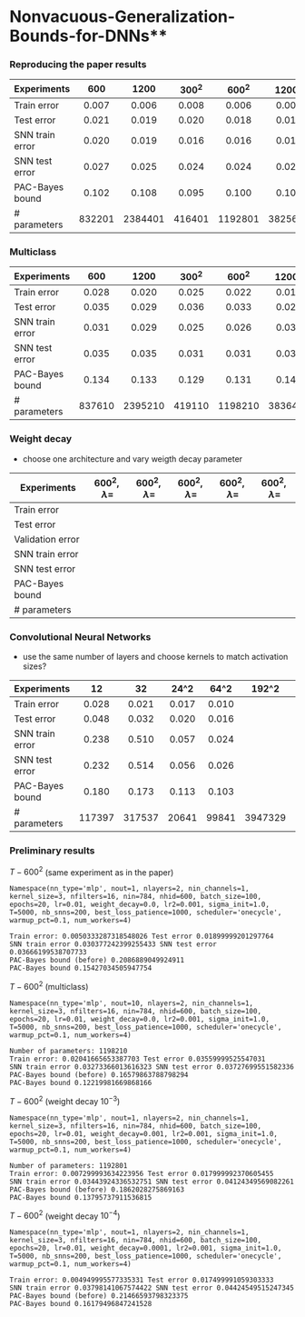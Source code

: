 # Nonvacuous-Generalization-Bounds-for-DNNs**

### Reproducing the paper results

| Experiments |  $600$  |  $1200$  | $300^2$ | $600^2$ | $1200^2$ |  $600^3$  |
|-------------|:-----------:|:-----:|:-----:|:-----:|:------:|:------:|
| Train error |0.007|0.006|0.008|0.006|0.005|0.005|         
| Test error  |0.021|0.019|0.020|0.018|0.018|0.018|   
| SNN train error |0.020|0.019|0.016|0.016|0.017|0.016|         
| SNN test error |0.027|0.025|0.024|0.024|0.025|0.024|         
| PAC-Bayes bound |0.102|0.108|0.095|0.100|0.105|0.095|         
| # parameters |832201|2384401|416401|1192801|3825601|1553401|         

### Multiclass

| Experiments |  $600$  |  $1200$  | $300^2$ | $600^2$ | $1200^2$ |  $600^3$  |
|-------------|:-----------:|:-----:|:-----:|:-----:|:------:|:------:|
| Train error |0.028|0.020|0.025|0.022|0.014|0.015|  
| Test error  |0.035|0.029|0.036|0.033|0.028|0.029|
| SNN train error |0.031|0.029|0.025|0.026|0.032|0.024|         
| SNN test error |0.035|0.035|0.031|0.031|0.037|0.031|      
| PAC-Bayes bound |0.134|0.133|0.129|0.131|0.146|0.131|      
| # parameters |837610|2395210|419110|1198210|3836410|1558810|      

### Weight decay

- choose one architecture and vary weigth decay parameter

| Experiments |  $600^2, \lambda=$ | $600^2, \lambda=$ | $600^2, \lambda=$ | $600^2, \lambda=$ |  $600^2, \lambda=$  |
|-------------|:-----------:|:-----:|:-----:|:-----:|:------:|
| Train error |             |       |       |       |        |         
| Test error  |             |       |       |       |        |  
| Validation error  |             |       |       |       |        |   
| SNN train error |        |       |       |       |        |         
| SNN test error |         |       |       |       |        |         
| PAC-Bayes bound |        |       |       |       |        |         
| # parameters |           |       |       |       |        |         

### Convolutional Neural Networks

- use the same number of layers and choose kernels to match activation sizes?

| Experiments |  12  | 32 | 24^2 | 64^2 |  192^2  | 216^3
|-------------|:-----------:|:-----:|:-----:|:-----:|:------:|:------:|
| Train error |   0.028          | 0.021     |   0.017     |   0.010    |        |   |      
| Test error  |    0.048         |   0.032    |   0.020    |     0.016  |        |  |
| SNN train error |   0.238     | 0.510      |    0.057    |   0.024   |        |       |  
| SNN test error |     0.232    |   0.514    |     0.056   |   0.026    |       |       |  
| PAC-Bayes bound |   0.180     |   0.173    |    0.113   |    0.103   |        |        | 
| # parameters |    117397     |    317537     | 20641 |     99841   |  3947329       |  1589665    |   

### Preliminary results

${T-600^2}$ (same experiment as in the paper)

    Namespace(nn_type='mlp', nout=1, nlayers=2, nin_channels=1, kernel_size=3, nfilters=16, nin=784, nhid=600, batch_size=100, epochs=20, lr=0.01, weight_decay=0.0, lr2=0.001, sigma_init=1.0, T=5000, nb_snns=200, best_loss_patience=1000, scheduler='onecycle', warmup_pct=0.1, num_workers=4)

    Train error: 0.0050333287318548026 Test error 0.01899999201297764
    SNN train error 0.030377242399255433 SNN test error 0.03666199538707733
    PAC-Bayes bound (before) 0.2086889049924911
    PAC-Bayes bound 0.15427034505947754


${T-600^2}$ (multiclass)

    Namespace(nn_type='mlp', nout=10, nlayers=2, nin_channels=1, kernel_size=3, nfilters=16, nin=784, nhid=600, batch_size=100, epochs=20, lr=0.01, weight_decay=0.0, lr2=0.001, sigma_init=1.0, T=5000, nb_snns=200, best_loss_patience=1000, scheduler='onecycle', warmup_pct=0.1, num_workers=4)
    
    Number of parameters: 1198210
    Train error: 0.02041665653387703 Test error 0.03559999525547031
    SNN train error 0.03273366013616323 SNN test error 0.03727699551582336
    PAC-Bayes bound (before) 0.16579863788798294
    PAC-Bayes bound 0.12219981669868166

${T-600^2}$ (weight decay ${10^{-3}}$)

    Namespace(nn_type='mlp', nout=1, nlayers=2, nin_channels=1, kernel_size=3, nfilters=16, nin=784, nhid=600, batch_size=100, epochs=20, lr=0.01, weight_decay=0.001, lr2=0.001, sigma_init=1.0, T=5000, nb_snns=200, best_loss_patience=1000, scheduler='onecycle', warmup_pct=0.1, num_workers=4)

    Number of parameters: 1192801
    Train error: 0.007299993634223956 Test error 0.017999992370605455
    SNN train error 0.03443924336532751 SNN test error 0.04124349569082261
    PAC-Bayes bound (before) 0.1862028275869163
    PAC-Bayes bound 0.13795737911536815

${T-600^2}$ (weight decay ${10^{-4}}$)

    Namespace(nn_type='mlp', nout=1, nlayers=2, nin_channels=1, kernel_size=3, nfilters=16, nin=784, nhid=600, batch_size=100, epochs=20, lr=0.01, weight_decay=0.0001, lr2=0.001, sigma_init=1.0, T=5000, nb_snns=200, best_loss_patience=1000, scheduler='onecycle', warmup_pct=0.1, num_workers=4)

    Train error: 0.004949995577335331 Test error 0.017499991059303333
    SNN train error 0.03798141067574422 SNN test error 0.04424549515247345
    PAC-Bayes bound (before) 0.21466593798323375
    PAC-Bayes bound 0.16179496847241528
